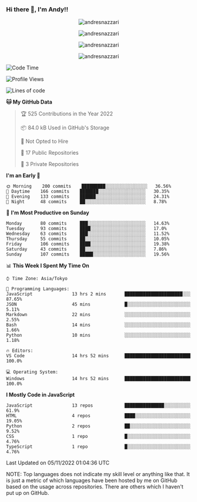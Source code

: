 ### Hi there 👋, I'm Andy!!

<p align="center" >
  <img src="https://github-profile-trophy.vercel.app/?username=AndresNazzari&theme=dracula&column=-1" alt="andresnazzari"/>
</p>

<p align="center">
  <img  src="https://github-readme-stats.vercel.app/api?username=AndresNazzari&count_private=true&show_icons=true&theme=dracula" alt="andresnazzari"/>
</p>
<p align="center">
  <img  src="https://github-readme-stats.vercel.app/api/top-langs/?username=AndresNazzari&layout=compact" alt="andresnazzari"/>
</p>
<p align="center" >
  <img src="https://github-readme-stats.vercel.app/api/wakatime?username=AndresNazzari" alt="andresnazzari"/>
</p>

<!--START_SECTION:waka-->
![Code Time](http://img.shields.io/badge/Code%20Time-236%20hrs%2032%20mins-blue)

![Profile Views](http://img.shields.io/badge/Profile%20Views-0-blue)

![Lines of code](https://img.shields.io/badge/From%20Hello%20World%20I%27ve%20Written-297%20Thousand%20lines%20of%20code-blue)

**🐱 My GitHub Data** 

> 🏆 525 Contributions in the Year 2022
 > 
> 📦 84.0 kB Used in GitHub's Storage 
 > 
> 🚫 Not Opted to Hire
 > 
> 📜 17 Public Repositories 
 > 
> 🔑 3 Private Repositories  
 > 
**I'm an Early 🐤** 

```text
🌞 Morning    200 commits    █████████░░░░░░░░░░░░░░░░   36.56% 
🌆 Daytime    166 commits    ███████░░░░░░░░░░░░░░░░░░   30.35% 
🌃 Evening    133 commits    ██████░░░░░░░░░░░░░░░░░░░   24.31% 
🌙 Night      48 commits     ██░░░░░░░░░░░░░░░░░░░░░░░   8.78%

```
📅 **I'm Most Productive on Sunday** 

```text
Monday       80 commits     ███░░░░░░░░░░░░░░░░░░░░░░   14.63% 
Tuesday      93 commits     ████░░░░░░░░░░░░░░░░░░░░░   17.0% 
Wednesday    63 commits     ███░░░░░░░░░░░░░░░░░░░░░░   11.52% 
Thursday     55 commits     ██░░░░░░░░░░░░░░░░░░░░░░░   10.05% 
Friday       106 commits    ████░░░░░░░░░░░░░░░░░░░░░   19.38% 
Saturday     43 commits     ██░░░░░░░░░░░░░░░░░░░░░░░   7.86% 
Sunday       107 commits    █████░░░░░░░░░░░░░░░░░░░░   19.56%

```


📊 **This Week I Spent My Time On** 

```text
⌚︎ Time Zone: Asia/Tokyo

💬 Programming Languages: 
JavaScript               13 hrs 2 mins       ██████████████████████░░░   87.65% 
JSON                     45 mins             █░░░░░░░░░░░░░░░░░░░░░░░░   5.11% 
Markdown                 22 mins             ░░░░░░░░░░░░░░░░░░░░░░░░░   2.55% 
Bash                     14 mins             ░░░░░░░░░░░░░░░░░░░░░░░░░   1.66% 
Python                   10 mins             ░░░░░░░░░░░░░░░░░░░░░░░░░   1.18%

🔥 Editors: 
VS Code                  14 hrs 52 mins      █████████████████████████   100.0%

💻 Operating System: 
Windows                  14 hrs 52 mins      █████████████████████████   100.0%

```

**I Mostly Code in JavaScript** 

```text
JavaScript               13 repos            ███████████████░░░░░░░░░░   61.9% 
HTML                     4 repos             ████░░░░░░░░░░░░░░░░░░░░░   19.05% 
Python                   2 repos             ██░░░░░░░░░░░░░░░░░░░░░░░   9.52% 
CSS                      1 repo              █░░░░░░░░░░░░░░░░░░░░░░░░   4.76% 
TypeScript               1 repo              █░░░░░░░░░░░░░░░░░░░░░░░░   4.76%

```



 Last Updated on 05/11/2022 01:04:36 UTC
<!--END_SECTION:waka-->

NOTE: Top languages does not indicate my skill level or anything like that. It is just a metric of which languages have been hosted by me on GitHub based on the usage across repositories. There are others which I haven't put up on GitHub.

<!-- Here are some ideas to get you started:

-   🔭 I’m currently working on ...
-   🌱 I’m currently learning ...
-   👯 I’m looking to collaborate on ...
-   🤔 I’m looking for help with ...
-   💬 Ask me about ...
-   📫 How to reach me: ...
-   😄 Pronouns: ...
-   ⚡ Fun fact: ... -->
